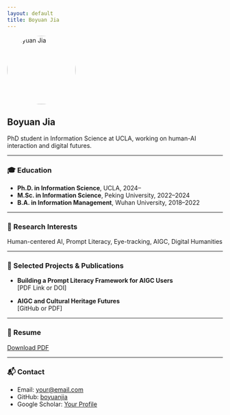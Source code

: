 ```yaml
---
layout: default
title: Boyuan Jia
---
```


<img src="/assets/avatar.jpg" alt="Boyuan Jia" width="160" style="border-radius: 50%;">

## Boyuan Jia

PhD student in Information Science at UCLA, working on human-AI interaction and digital futures.

---

### 🎓 Education

- **Ph.D. in Information Science**, UCLA, 2024–
- **M.Sc. in Information Science**, Peking University, 2022–2024  
- **B.A. in Information Management**, Wuhan University, 2018–2022

---

### 🧠 Research Interests

Human-centered AI, Prompt Literacy, Eye-tracking, AIGC, Digital Humanities

---

### 📄 Selected Projects & Publications

- **Building a Prompt Literacy Framework for AIGC Users**  
  [PDF Link or DOI]

- **AIGC and Cultural Heritage Futures**  
  [GitHub or PDF]

---

### 📎 Resume

[Download PDF](resume.pdf)

---

### 📬 Contact

- Email: your@email.com  
- GitHub: [boyuanjia](https://github.com/boyuanjia)  
- Google Scholar: [Your Profile](#)
